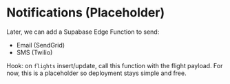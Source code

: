 # Notifications (Placeholder)

Later, we can add a Supabase Edge Function to send:
- Email (SendGrid)
- SMS (Twilio)

Hook: on `flights` insert/update, call this function with the flight payload.
For now, this is a placeholder so deployment stays simple and free.
